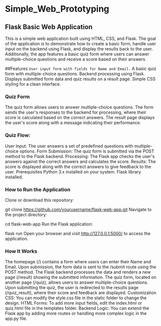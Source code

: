 # Simple_Web_Prototyping


## Flask Basic Web Application
This is a simple web application built using HTML, CSS, and Flask. The goal of the application is to demonstrate how to create a basic form, handle user input on the backend using Flask, and display the results back to the user. Additionally, the app features a basic quiz form where users can answer multiple-choice questions and receive a score based on their answers.

##Features
`User input form with fields for Name and Email.`
A basic quiz form with multiple-choice questions.
Backend processing using Flask.
Displays submitted form data and quiz results on a result page.
Simple CSS styling for a clean interface.
### Quiz Form
The quiz form allows users to answer multiple-choice questions. The form sends the user's responses to the backend for processing, where their score is calculated based on the correct answers. The result page displays the user's score along with a message indicating their performance.

### Quiz Flow:
User Input: The user answers a set of predefined questions with multiple-choice options.
Form Submission: The quiz form is submitted via the POST method to the Flask backend.
Processing: The Flask app checks the user's answers against the correct answers and calculates the score.
Results: The score is displayed along with the correct answers to give feedback to the user.
Prerequisites
Python 3.x installed on your system.
Flask library installed.
### How to Run the Application
Clone or download this repository:


git clone https://github.com/yourusername/flask-web-app.git
Navigate to the project directory:


cd flask-web-app
Run the Flask application:


flask run
Open your browser and visit http://127.0.0.1:5000/ to access the application.

### How It Works
The homepage (/) contains a form where users can enter their Name and Email.
Upon submission, the form data is sent to the /submit route using the POST method.
The Flask backend processes the data and renders a new page (/result) showing the submitted information.
The quiz form, located on another page (/quiz), allows users to answer multiple-choice questions.
Upon submitting the quiz, the user is redirected to the results page (/quiz_result), where their score and feedback are displayed.
Customization
CSS: You can modify the style.css file in the static folder to change the design.
HTML Forms: To add more input fields, edit the index.html or quiz.html file in the templates folder.
Backend Logic: You can extend the Flask app by adding more routes or handling more complex logic in the app.py file.
